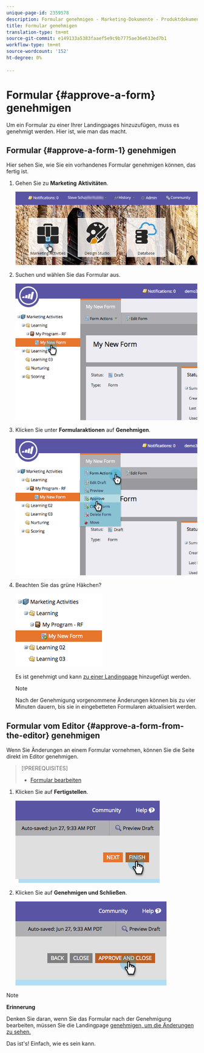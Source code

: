 ```yaml
---
unique-page-id: 2359578
description: Formular genehmigen - Marketing-Dokumente - Produktdokumentation
title: Formular genehmigen
translation-type: tm+mt
source-git-commit: e149133a5383faaef5e9c9b7775ae36e633ed7b1
workflow-type: tm+mt
source-wordcount: '152'
ht-degree: 0%

---
```



# Formular {#approve-a-form} genehmigen

Um ein Formular zu einer Ihrer Landingpages hinzuzufügen, muss es genehmigt werden. Hier ist, wie man das macht.

## Formular {#approve-a-form-1} genehmigen

Hier sehen Sie, wie Sie ein vorhandenes Formular genehmigen können, das fertig ist.

1. Gehen Sie zu **Marketing** **Aktivitäten**.

   ![](assets/login-marketing-activities-7.png)

1. Suchen und wählen Sie das Formular aus.

   ![](assets/image2014-9-15-17-3a49-3a40.png)

1. Klicken Sie unter **Formularaktionen** auf **Genehmigen**.

   ![](assets/image2014-9-15-17-3a49-3a47.png)

1. Beachten Sie das grüne Häkchen?

   ![](assets/image2014-9-15-17-3a50-3a2.png)

   Es ist genehmigt und kann [zu einer Landingpage](../../../../product-docs/demand-generation/landing-pages/understanding-landing-pages/approve-unapprove-or-delete-a-landing-page.md) hinzugefügt werden.

   >[!NOTE]
   >
   >Nach der Genehmigung vorgenommene Änderungen können bis zu vier Minuten dauern, bis sie in eingebetteten Formularen aktualisiert werden.

## Formular vom Editor {#approve-a-form-from-the-editor} genehmigen

Wenn Sie Änderungen an einem Formular vornehmen, können Sie die Seite direkt im Editor genehmigen.

>[!PREREQUISITES]
>
>* [Formular bearbeiten](../../../../product-docs/demand-generation/forms/form-actions/edit-a-form.md)

>



1. Klicken Sie auf **Fertigstellen**.

   ![](assets/image2014-9-15-17-3a51-3a43.png)

1. Klicken Sie auf **Genehmigen und Schließen**.

   ![](assets/image2014-9-15-17-3a52-3a1.png)

>[!NOTE]
>
>**Erinnerung**
>
>Denken Sie daran, wenn Sie das Formular nach der Genehmigung bearbeiten, müssen Sie die Landingpage [genehmigen, um die Änderungen zu sehen.](../../../../product-docs/demand-generation/landing-pages/understanding-landing-pages/approve-unapprove-or-delete-a-landing-page.md)

Das ist&#39;s! Einfach, wie es sein kann.